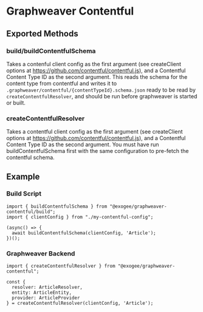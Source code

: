 # Graphweaver Contentful

## Exported Methods

### build/buildContentfulSchema

Takes a contenful client config as the first argument (see createClient options at https://github.com/contentful/contentful.js), and a Contentful Content Type ID as the second argument. This reads the schema for the content type from contentful and writes it to `.graphweaver/contentful/{contentTypeId}.schema.json` ready to be read by `createContentfulResolver`, and should be run before graphweaver is started or built.

### createContentfulResolver

Takes a contentful client config as the first argument (see createClient options at https://github.com/contentful/contentful.js), and a Contentful Content Type ID as the second argument. You must have run buildContentfulSchema first with the same configuration to pre-fetch the contentful schema.


## Example

### Build Script 

```
import { buildContentfulSchema } from "@exogee/graphweaver-contentful/build";
import { clientConfig } from "./my-contentful-config";

(async() => {
  await buildContentfulSchema(clientConfig, 'Article');
})();

```

### Graphweaver Backend

```
import { createContentfulResolver } from "@exogee/graphweaver-contentful";

const { 
  resolver: ArticleResolver, 
  entity: ArticleEntity, 
  provider: ArticleProvider
} = createContentfulResolver(clientConfig, 'Article');

```
